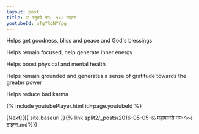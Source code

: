 ```yaml
---
layout: post
title: ॐ स्तुतये नमः  १०८ टाइम्स
youtubeId: ufgYRgNYYpg
---
```

 
 
Helps get goodness, bliss and peace and God's blessings
 
Helps remain focused, help generate inner energy 
 
Helps boost physical and mental health 
 
Helps remain grounded and generates a sense of gratitude towards the greater power 
 
Helps reduce bad karma
 
 
 
 


{% include youtubePlayer.html id=page.youtubeId %}
 
[Next]({{ site.baseurl }}{% link  split2/_posts/2016-05-05-ॐ महामानसे नमः १०८ टाइम्स.md%})
 
